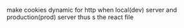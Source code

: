 make cookies dynamic for http when local(dev) server and production(prod) server
thus s the react file
